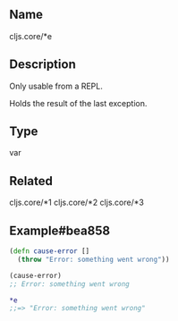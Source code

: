 ## Name
cljs.core/*e

## Description

Only usable from a REPL.

Holds the result of the last exception.

## Type
var

## Related
cljs.core/*1
cljs.core/*2
cljs.core/*3

## Example#bea858

```clj
(defn cause-error []
  (throw "Error: something went wrong"))

(cause-error)
;; Error: something went wrong

*e
;;=> "Error: something went wrong"
```

